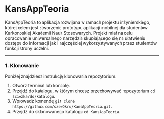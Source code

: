 # KansAppTeoria
KansAppTeoria to aplikacja rozwijana w ramach projektu inżynierskiego, której celem jest stworzenie prototypu aplikacji mobilnej dla studentów Karkonoskiej Akademii Nauk Stosowanych. Projekt miał na celu opracowanie uniwersalnego narzędzia skupiającego się na ułatwieniu dostępu do informacji jak i najczęściej wykorzystywanych przez studentów funkcji strony uczelni. 

---

### 1. Klonowanie
Poniżej znajdziesz instrukcję klonowania repozytorium.
1. Otwórz terminal lub konsolę.
2. Przejdź do katalogu, w którym chcesz przechowywać repozytorium `cd ścieżka/do/katalogu`.
3. Wprowadź komendę `git clone https://github.com/szekOkru/KansAppTeoria.git`.
4. Przejdź do sklonowanego katalogu `cd KansAppTeoria`.